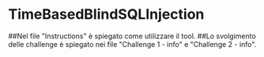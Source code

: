 # TimeBasedBlindSQLInjection

##Nel file "Instructions" è spiegato come utilizzare il tool.
##Lo svolgimento delle challenge è spiegato nei file "Challenge 1 - info" e "Challenge 2 - info".
